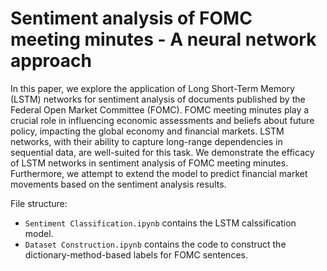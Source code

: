 # Sentiment analysis of FOMC meeting minutes - A neural network approach

In this paper, we explore the application of Long Short-Term Memory (LSTM) networks for sentiment
analysis of documents published by the Federal Open Market Committee (FOMC). FOMC meeting
minutes play a crucial role in influencing economic assessments and beliefs about future policy, impacting
the global economy and financial markets. LSTM networks, with their ability to capture long-range
dependencies in sequential data, are well-suited for this task. We demonstrate the efficacy of LSTM
networks in sentiment analysis of FOMC meeting minutes. Furthermore, we attempt to extend the
model to predict financial market movements based on the sentiment analysis results.

File structure:

- `Sentiment Classification.ipynb` contains the LSTM calssification model.
- `Dataset Construction.ipynb` contains the code to construct the dictionary-method-based labels for FOMC sentences.
